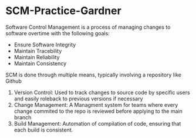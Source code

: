 # SCM-Practice-Gardner

Software Control Management is a process of managing changes to software overtime with the following goals:
- Ensure Software Integrity
- Maintain Tracebility
- Maintain Reliability
- Maintain Consistency

SCM is done through multiple means, typically involving a repository like Github
1) Version Control: Used to track changes to source code by specific users and easily roleback to previous versions if necessary
2) Change Management: A Managment system for teams where every change commited to the repo is reviewed before applying to the main branch
3) Build Management: Automation of compilation of code, ensuring that each build is consistent.


